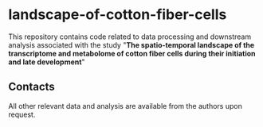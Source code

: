 # landscape-of-cotton-fiber-cells

This repository contains code related to data processing and downstream analysis associated with the study "**The spatio-temporal landscape of the transcriptome and metabolome of cotton fiber cells during their initiation and late development**"

## Contacts
All other relevant data and analysis are available from the authors upon request. 

